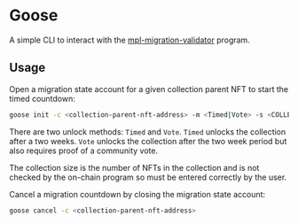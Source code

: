 # Goose

A simple CLI to interact with the [mpl-migration-validator](https://github.com/metaplex-foundation/mpl-migration-validator) program.

## Usage

Open a migration state account for a given collection parent NFT to start the timed countdown:

```bash
goose init -c <collection-parent-nft-address> -m <Timed|Vote> -s <COLLECTION_SIZE>
```

There are two unlock methods: `Timed` and `Vote`. `Timed` unlocks the collection after a two weeks. `Vote` unlocks the collection after the two week period but also requires proof of a community vote.

The collection size is the number of NFTs in the collection and is not checked by the on-chain program so must be entered correctly by the user.

Cancel a migration countdown by closing the migration state account:

```bash
goose cancel -c <collection-parent-nft-address>
```